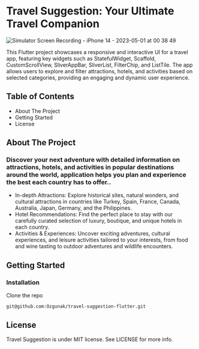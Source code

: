 # Travel Suggestion: Your Ultimate Travel Companion

![Simulator Screen Recording - iPhone 14 - 2023-05-01 at 00 38 49](https://user-images.githubusercontent.com/64470656/235425799-57e2b258-2bf1-4802-8d1e-e63e2ebba2ff.gif)

This Flutter project showcases a responsive and interactive UI for a travel app, featuring key
widgets such as StatefulWidget, Scaffold, CustomScrollView, SliverAppBar, SliverList,
FilterChip, and ListTile. The app allows users to explore and filter attractions, hotels, and
activities based on selected categories, providing an engaging and dynamic user experience.

## Table of Contents

* About The Project
* Getting Started
* License

## About The Project

### Discover your next adventure with detailed information on attractions, hotels, and activities in popular destinations around the world, application helps you plan and experience the best each country has to offer..

- In-depth Attractions: Explore historical sites, natural wonders, and cultural attractions in
  countries like Turkey, Spain, France, Canada, Australia, Japan, Germany, and the Philippines.
- Hotel Recommendations: Find the perfect place to stay with our carefully curated selection of
  luxury, boutique, and unique hotels in each country.
- Activities & Experiences: Uncover exciting adventures, cultural experiences, and leisure
  activities tailored to your interests, from food and wine tasting to outdoor adventures and
  wildlife encounters.

## Getting Started

### Installation

Clone the repo

```
git@github.com:Ozgunak/travel-suggestion-flutter.git
```

## License

Travel Suggestion is under MIT license. See LICENSE for more info.